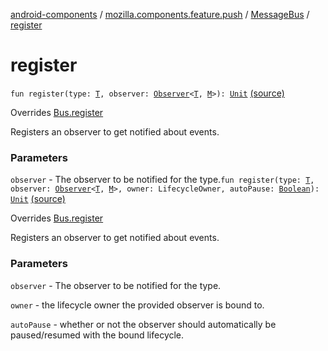 [android-components](../../index.md) / [mozilla.components.feature.push](../index.md) / [MessageBus](index.md) / [register](./register.md)

# register

`fun register(type: `[`T`](index.md#T)`, observer: `[`Observer`](../../mozilla.components.concept.push/-bus/-observer/index.md)`<`[`T`](index.md#T)`, `[`M`](index.md#M)`>): `[`Unit`](https://kotlinlang.org/api/latest/jvm/stdlib/kotlin/-unit/index.html) [(source)](https://github.com/mozilla-mobile/android-components/blob/master/components/feature/push/src/main/java/mozilla/components/feature/push/MessageBus.kt#L20)

Overrides [Bus.register](../../mozilla.components.concept.push/-bus/register.md)

Registers an observer to get notified about events.

### Parameters

`observer` - The observer to be notified for the type.`fun register(type: `[`T`](index.md#T)`, observer: `[`Observer`](../../mozilla.components.concept.push/-bus/-observer/index.md)`<`[`T`](index.md#T)`, `[`M`](index.md#M)`>, owner: LifecycleOwner, autoPause: `[`Boolean`](https://kotlinlang.org/api/latest/jvm/stdlib/kotlin/-boolean/index.html)`): `[`Unit`](https://kotlinlang.org/api/latest/jvm/stdlib/kotlin/-unit/index.html) [(source)](https://github.com/mozilla-mobile/android-components/blob/master/components/feature/push/src/main/java/mozilla/components/feature/push/MessageBus.kt#L35)

Overrides [Bus.register](../../mozilla.components.concept.push/-bus/register.md)

Registers an observer to get notified about events.

### Parameters

`observer` - The observer to be notified for the type.

`owner` - the lifecycle owner the provided observer is bound to.

`autoPause` - whether or not the observer should automatically be
paused/resumed with the bound lifecycle.